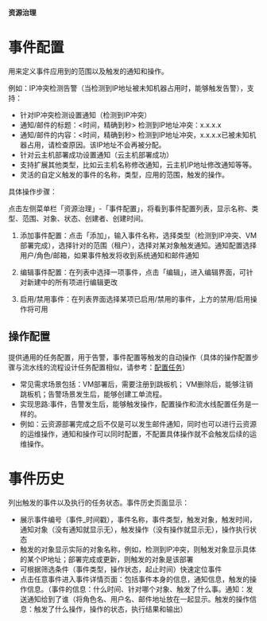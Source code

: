 **资源治理**

# 事件配置

用来定义事件应用到的范围以及触发的通知和操作。

例如：IP冲突检测告警（当检测到IP地址被未知机器占用时，能够触发告警），支持：
+ 针对IP冲突检测设置通知（检测到IP冲突）
+ 通知/邮件的标题：<时间，精确到秒> 检测到IP地址冲突：x.x.x.x
+ 通知/邮件的内容：<时间，精确到秒> 检测到IP地址冲突，x.x.x.x已被未知机器占用，请检查原因。该IP地址不会再被分配。
+ 针对云主机部署成功设置通知（云主机部署成功）
+ 支持扩展其他类型，比如云主机名称修改通知，云主机IP地址修改通知等等。
+ 灵活的自定义触发的事件的名称，类型，应用的范围，触发的操作。

具体操作步骤：

点击左侧菜单栏「资源治理」-「事件配置」，将看到事件配置列表，显示名称、类型、范围、对象、状态、创建者、创建时间。

1.  添加事件配置：点击「添加」，输入事件名称，选择类型（检测到IP冲突、VM部署完成），选择针对的范围（租户），选择对某对象触发通知。通知配置选择用户/角色/邮箱，如果事件触发将收到系统通知和邮件通知

2.  编辑事件配置：在列表中选择一项事件，点击「编辑」，进入编辑界面，可针对新建中的所有项进行编辑更改

3.  启用/禁用事件：在列表界面选择某项已启用/禁用的事件，上方的禁用/启用操作将可用

##  操作配置

提供通用的任务配置，用于告警，事件配置等触发的自动操作（具体的操作配置步骤与流水线的流程设计任务配置相似，请参考：[配置任务](http://CMP-PUBLIC-IP/help/AdminDoc/11集成与发布管理/#配置阶段和任务)）
+ 常见需求场景包括：VM部署后，需要注册到跳板机； VM删除后，能够注销跳板机；告警场景发生后，能够创建工单流程。
+ 实现思路:事件，告警发生后，能够触发操作，配置操作和流水线配置任务是一样的。
+ 例如：云资源部署完成之后不仅是可以发生邮件通知，同时也可以进行云资源的运维操作，通知和操作可以同时配置，不配置具体操作就不会触发后续的运维操作。


# 事件历史
列出触发的事件以及执行的任务状态。事件历史页面显示：
+ 展示事件编号（事件_时间戳），事件名称，事件类型，触发对象，触发时间，通知对象（没有通知就显示无），触发操作（没有操作就显示无），操作执行状态
+ 触发的对象显示实际的对象名称，例如，检测到IP冲突，则触发对象显示具体的某个IP地址；部署完成或更新，则触发的对象是该部署
+ 可根据筛选条件（事件类型，操作状态，起止时间）快速定位事件
+ 点击任意事件进入事件详情页面：包括事件本身的信息，通知信息，触发的操作信息。（事件的信息：什么时间、针对哪个对象、触发了什么事。通知：发送通知给到了谁（将角色名、用户名、邮件地址放在一起显示。触发的操作信息：触发了什么操作，操作的状态，执行结果和输出）


